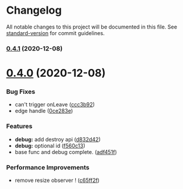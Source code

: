 # Changelog

All notable changes to this project will be documented in this file. See [standard-version](https://github.com/conventional-changelog/standard-version) for commit guidelines.

### [0.4.1](https://github.com/myWsq/scroom/compare/v0.4.0...v0.4.1) (2020-12-08)

# [0.4.0](https://github.com/myWsq/scroom/compare/v0.0.0...v0.4.0) (2020-12-08)


### Bug Fixes

* can't trigger onLeave ([ccc3b92](https://github.com/myWsq/scroom/commit/ccc3b928a1ba6a37386b55f1913e05af00e514d3))
* edge handle ([0ce283e](https://github.com/myWsq/scroom/commit/0ce283e0acfa988f39d80d0d33ab3afac24c67f6))


### Features

* **debug:** add destroy api ([d832d42](https://github.com/myWsq/scroom/commit/d832d425ad1c6665ce2fe1b4589e758f5561276d))
* **debug:** optional id ([f560c13](https://github.com/myWsq/scroom/commit/f560c1302e1f59fc9b46c43c576f9747919cc61d))
* base func and debug complete. ([adf451f](https://github.com/myWsq/scroom/commit/adf451f48f5d343f74b6d44902bf83074351c676))


### Performance Improvements

* remove resize observer ! ([c65ff2f](https://github.com/myWsq/scroom/commit/c65ff2f7f9a7ce5abcac3aaae6a978fecbc67fae))
